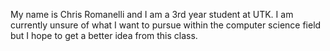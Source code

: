 My name is Chris Romanelli and I am a 3rd year student at UTK. I am currently unsure of what I want to pursue within the computer science field but I hope to get a better idea from this class.
